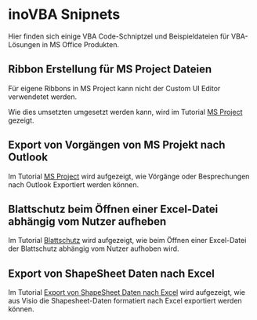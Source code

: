 # inoVBA Snipnets

Hier finden sich einige VBA Code-Schniptzel und Beispieldateien für VBA-Lösungen in MS Office Produkten.


## Ribbon Erstellung für MS Project Dateien

Für eigene Ribbons in MS Project kann nicht der Custom UI Editor verwendetet werden.

Wie dies umsetzten umgesetzt werden kann, wird im Tutorial [MS Project](/tutorials/msproject.md) gezeigt.

## Export von Vorgängen von MS Projekt nach Outlook

Im Tutorial [MS Project](/tutorials/msproject.md) wird aufgezeigt, wie Vörgänge oder Besprechungen nach Outlook Exportiert werden können.

## Blattschutz beim Öffnen einer Excel-Datei abhängig vom Nutzer aufheben

Im Tutorial [Blattschutz](/tutorials/blattschutz.md) wird aufgezeigt, wie beim Öffnen einer Excel-Datei der Blattschutz abhängig vom Nutzer aufhoben wird.

## Export von ShapeSheet Daten nach Excel

Im Tutorial [Export von ShapeSheet Daten nach Excel](/tutorials/visioshapesheetexport.md) wird aufgezeigt, wie aus Visio die Shapesheet-Daten formatiert nach Excel exportiert werden können.
